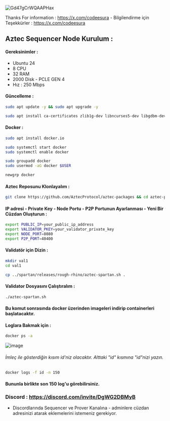 ![Gd47gCrWQAAPHax](https://github.com/user-attachments/assets/749896b6-e519-4a5a-924a-153f74bb0ea7)

Thanks For information  : https://x.com/codeesura - Bilgilendirme için Teşekkürler : https://x.com/codeesura

##  Aztec Sequencer Node Kurulum : 

#### Gereksinimler : 
- Ubuntu 24
- 8 CPU
- 32 RAM 
- 2000 Disk - PCLE GEN 4 
- Hız : 250 Mbps 


#### Güncelleme : 

```bash
sudo apt update -y && sudo apt upgrade -y
```

```bash
sudo apt install ca-certificates zlib1g-dev libncurses5-dev libgdbm-dev libnss3-dev tmux iptables curl nvme-cli git wget make jq libleveldb-dev build-essential pkg-config ncdu tar clang bsdmainutils lsb-release libssl-dev libreadline-dev libffi-dev jq gcc screen unzip lz4 -y
```

#### Docker : 

```bash
sudo apt install docker.io
```

```bash
sudo systemctl start docker
sudo systemctl enable docker
```

```bash
sudo groupadd docker
sudo usermod -aG docker $USER
```

```bash
newgrp docker
```

#### Aztec Reposunu Klonlayalım : 

```bash
git clone https://github.com/AztecProtocol/aztec-packages && cd aztec-packages
```

#### IP adresi - Private Key - Node Portu - P2P Portunun Ayarlanması - Yeni Bir Cüzdan Oluşturun : 

```bash
export PUBLIC_IP=your_public_ip_address
export VALIDATOR_PKEY=your_validator_private_key
export NODE_PORT=8080
export P2P_PORT=40400
```

#### Validatör için Dizin : 

```bash
mkdir val1
cd val1
```

```bash
cp ../spartan/releases/rough-rhino/aztec-spartan.sh .
```

#### Validator Dosyasını Çalıştıralım : 

```bash
./aztec-spartan.sh
```

#### Bu komut sonrasında docker üzerinden imageleri indirip containerleri başlatacaktır. 

#### Loglara Bakmak için  : 

```bash
docker ps -a 
```

![image](https://github.com/user-attachments/assets/7d65cecc-ae3e-4527-b482-9ddde45cb35d)

###### İmleç ile gösterdiğin kısım id'niz olacaktır. Alttaki "id" kısmına "id"nizi yazın.

```bash
docker logs -f id -n 150 
```

#### Bununla birlikte son 150 log'u görebilirsiniz. 

### Discord : https://discord.com/invite/DgWG2DBMyB

- Discordlarında Sequencer ve Prover Kanalına - adminlere cüzdan adresinizi atarak eklemelerini istemeniz gerekiyor.
